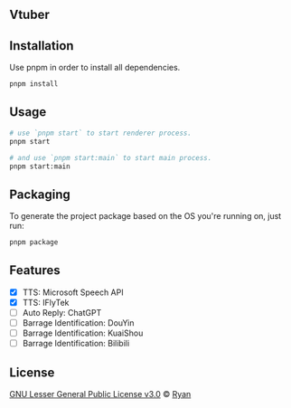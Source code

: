 ## Vtuber

## Installation

Use pnpm in order to install all dependencies.

```bash
pnpm install
```

## Usage

```bash
# use `pnpm start` to start renderer process.
pnpm start

# and use `pnpm start:main` to start main process.
pnpm start:main
```

## Packaging

To generate the project package based on the OS you're running on, just run:

```bash
pnpm package
```

## Features

- [x] TTS: Microsoft Speech API
- [x] TTS: IFlyTek
- [ ] Auto Reply: ChatGPT
- [ ] Barrage Identification: DouYin
- [ ] Barrage Identification: KuaiShou
- [ ] Barrage Identification: Bilibili

## License

[GNU Lesser General Public License v3.0](https://choosealicense.com/licenses/lgpl-3.0/)
© [Ryan](https://github.com/RyanProMax)
